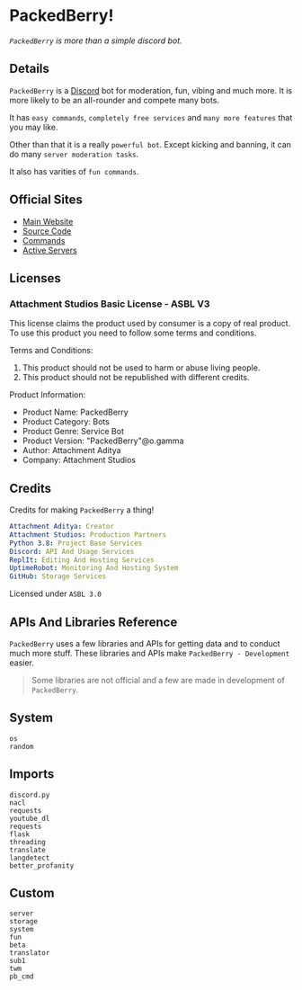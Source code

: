 # PackedBerry!

*`PackedBerry` is more than a simple discord bot.*

## Details
`PackedBerry` is a [Discord](https://discord.com) bot for moderation, fun, vibing and much more.
It is more likely to be an all-rounder and compete many bots.

It has `easy commands`, `completely free services` and `many more features` that you may like.

Other than that it is a really `powerful bot`.
Except kicking and banning, it can do many `server moderation tasks`.

It also has varities of `fun commands`.

## Official Sites
- [Main Website](https://PackedBerry.AttAditya.Repl.co)
- [Source Code](https://replit.com/@AttAditya/PackedBerry?v=1)
- [Commands](https://PackedBerry.AttAditya.Repl.co#help)
- [Active Servers](https://PackedBerry.AttAditya.Repl.co#servers)

## Licenses
### Attachment Studios Basic License - ASBL V3

This license claims the product used by consumer is a copy of real product.
To use this product you need to follow some terms and conditions.

Terms and Conditions:

1. This product should not be used to harm or abuse living people.
2. This product should not be republished with different credits.

Product Information:

- Product Name: PackedBerry
- Product Category: Bots
- Product Genre: Service Bot
- Product Version: "PackedBerry"@o.gamma
- Author: Attachment Aditya
- Company: Attachment Studios

## Credits
Credits for making `PackedBerry` a thing!
```yml
Attachment Aditya: Creator
Attachment Studios: Production Partners
Python 3.8: Project Base Services
Discord: API And Usage Services
ReplIt: Editing And Hosting Services
UptimeRobot: Monitoring And Hosting System
GitHub: Storage Services
```
Licensed under `ASBL 3.0`

## APIs And Libraries Reference
`PackedBerry` uses a few libraries and APIs for getting data and to conduct much more stuff.
These libraries and APIs make `PackedBerry - Development` easier.

> Some libraries are not official and a few are made in development of `PackedBerry`.

## System
```
os
random
```

## Imports
```
discord.py
nacl
requests
youtube_dl
requests
flask
threading
translate
langdetect
better_profanity
```

## Custom
```
server
storage
system
fun
beta
translator
sub1
twm
pb_cmd
```
